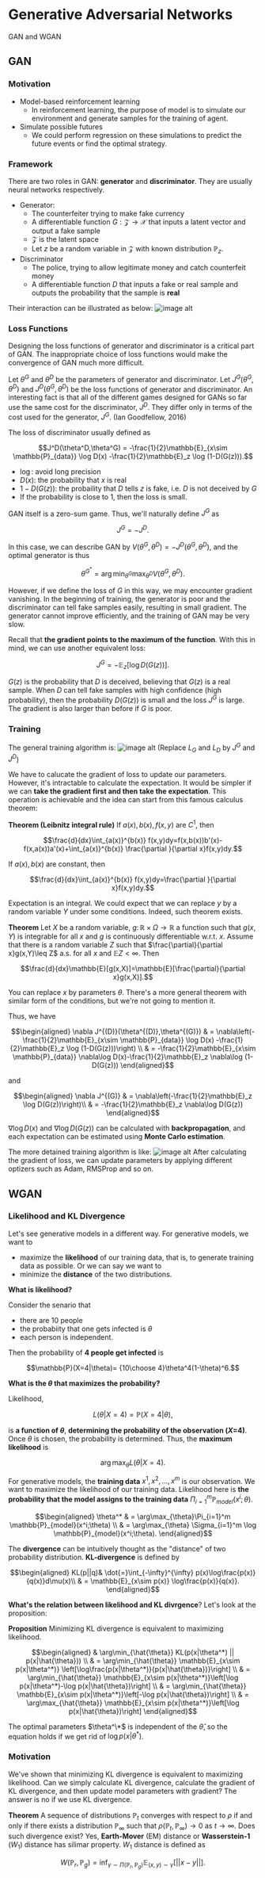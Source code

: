 # Generative Adversarial Networks
GAN and WGAN
## GAN 
### Motivation
- Model-based reinforcement learning
  - In reinforcement learning, the purpose of model is to simulate our environment and generate samples for the training of agent.  
- Simulate possible futures
  - We could perform regression on these simulations to predict the future events or find the optimal strategy.
 
### Framework
There are two roles in GAN: **generator** and **discriminator**. They are usually neural networks respectively.
- Generator:
  - The counterfeiter trying to make fake currency
  - A differentiable function $G:\mathcal{Z}\to\mathcal{X}$ that inputs a latent vector and output a fake sample
  - $\mathcal{Z}$ is the latent space
  - Let $z$ be a random variable in $\mathcal{Z}$ with known distribution $\mathbb{P}_z$.
- Discriminator
  - The police, trying to allow legitimate money and catch counterfeit money
  - A differentiable function $D$ that inputs a fake or real sample and outputs the probability that the sample is **real**

Their interaction can be illustrated as below:
![image alt](https://github.com/levi0206/Machine-Learning-Topics/blob/9d9d5d572ed5370a824958249e3debe9abad41f6/image/GAN%20in%20a%20nutshell.png)

### Loss Functions
Designing the loss functions of generator and discriminator is a critical part of GAN. The inappropriate choice of loss functions would make the convergence of GAN much more difficult. 

Let $\theta^G$ and $\theta^D$ be the parameters of generator and discriminator. Let $J^G( \theta^G,\theta^D)$ and $J^D( \theta^G,\theta^D)$ be the loss functions of generator and discriminator. An interesting fact is that all of the different games designed for GANs so far use the same cost for
the discriminator, $J^D$. They differ only in terms of the cost used for the
generator, $J^G$. (Ian Goodfellow, 2016)

The loss of discriminator usually defined as
```math
J^D(\theta^D,\theta^G) = -\frac{1}{2}\mathbb{E}_{x\sim \mathbb{P}_{data}} \log D(x) -\frac{1}{2}\mathbb{E}_z \log (1-D(G(z))).
```
- $\log$: avoid long precision
- $D(x)$: the probability that $x$ is real
- $1-D(G(z))$: the probaility that $D$ tells $z$ is fake, i.e. $D$ is not deceived by $G$
- If the probability is close to 1, then the loss is small.

GAN itself is a zero-sum game. Thus, we'll naturally define $J^G$ as 
```math
J^G=-J^D.
```
In this case, we can describe GAN by $V(\theta^G,\theta^D)=-J^D(\theta^G,\theta^D)$, and the optimal generator is thus
```math
\theta^{G^*}=\arg\min_{\theta^G}\max_{\theta^D} V(\theta^G,\theta^D).
```
However, if we define the loss of $G$ in this way, we may encounter gradient vanishing. In the beginning of training, the generator is poor and the discriminator can tell fake samples easily, resulting in small gradient. The generator cannot improve efficiently, and the training of GAN may be very slow.

Recall that **the gradient points to the maximum of the function**. With this in mind, we can use another equivalent loss:
```math
J^G=-\mathbb{E}_z[\log D(G(z))].
```
$G(z)$ is the probability that $D$ is deceived, believing that $G(z)$ is a real sample. When $D$ can tell fake samples with high confidence (high probability), then the probability $D(G(z))$ is small and the loss $J^G$ is large. The gradient is also larger than before if $G$ is poor. 

### Training
The general training algorithm is:
![image alt](https://github.com/levi0206/ML-group-github/blob/88f793b2eddaeca829bd4e0d57c3e371001c5507/image/general%20GAN%20training.png)
(Replace $L_G$ and $L_D$ by $J^G$ and $J^D$)

We have to calucate the gradient of loss to update our parameters. However, it's intractable to calculate the expectation. It would be simpler if we can **take the gradient first and then take the expectation**. This operation is achievable and the idea can start from this famous calculus theorem:

**Theorem (Leibnitz integral rule)** If $a(x),b(x),f(x,y)$ are $C^1$, then 
```math
\frac{d}{dx}\int_{a(x)}^{b(x)} f(x,y)dy=f(x,b(x))b'(x)-f(x,a(x))a'(x)+\int_{a(x)}^{b(x)} \frac{\partial }{\partial x}f(x,y)dy.
```
If $a(x),b(x)$ are constant, then 
```math
\frac{d}{dx}\int_{a(x)}^{b(x)} f(x,y)dy=\frac{\partial }{\partial x}f(x,y)dy.
```
Expectation is an integral. We could expect that we can replace $y$ by a random variable $Y$ under some conditions. Indeed, such theorem exists.

**Theorem** Let $X$ be a random variable, $g\colon \mathbb{R}\times\Omega\longrightarrow \mathbb{R}$ a function such that $g(x,Y)$ is integrable for all $x$ and $g$ is continuously differentiable w.r.t. $x$. Assume that there is a random variable $Z$ such that $\frac{\partial}{\partial x}g(x,Y)\leq Z$ a.s. for all $x$ and $\mathbb{E}Z<\infty$. Then 
```math
\frac{d}{dx}\mathbb{E}[g(x,X)]=\mathbb{E}[\frac{\partial}{\partial x}g(x,X)].
```
You can replace $x$ by parameters $\theta$. There's a more general theorem with similar form of the conditions, but we're not going to mention it.

Thus, we have
```math
\begin{aligned}
    \nabla J^{(D)}(\theta^{(D)},\theta^{(G)}) & = \nabla\left(-\frac{1}{2}\mathbb{E}_{x\sim \mathbb{P}_{data}} \log D(x) -\frac{1}{2}\mathbb{E}_z \log (1-D(G(z)))\right) \\
    & = -\frac{1}{2}\mathbb{E}_{x\sim \mathbb{P}_{data}} \nabla\log D(x)-\frac{1}{2}\mathbb{E}_z \nabla\log (1-D(G(z)))
\end{aligned}
```
and 
```math
\begin{aligned}
    \nabla J^{(G)} & = \nabla\left(-\frac{1}{2}\mathbb{E}_z \log D(G(z))\right)\\
    & = -\frac{1}{2}\mathbb{E}_z \nabla\log D(G(z))
\end{aligned}
```
$\nabla \log D(x)$ and $\nabla \log D(G(z))$ can be calculated with **backpropagation**, and each expectation can be estimated using **Monte Carlo estimation**.

The more detained training algorithm is like:
![image alt](https://github.com/levi0206/ML-group-github/blob/d0f1833e2087c95d5c57e05e50e1af0084977642/image/GAN%20training%20algorithm.png)
After calculating the gradient of loss, we can update parameters by applying different optizers such as Adam, RMSProp and so on. 

## WGAN
### Likelihood and KL Divergence
Let's see generative models in a different way. For generative models, we want to
- maximize the **likelihood** of our training data, that is, to generate training data as possible.
Or we can say we want to
- minimize the **distance** of the two distributions.

**What is likelihood?**

Consider the senario that 
- there are 10 people
- the probabiity that one gets infected is $\theta$
- each person is independent.

Then the probability of **4 people get infected** is
```math
\mathbb{P}(X=4|\theta)= {10\choose 4}\theta^4(1-\theta)^6.
```
**What is the $\theta$ that maximizes the probability?**

Likelihood,
```math
L(\theta|X=4)=\mathbb{P}(X=4|\theta),
```
is **a function of $\theta$**, **determining the probability of the observation ($X$=4)**. Once $\theta$ is chosen, the probability is determined. Thus, the **maximum likelihood** is 
```math
\arg\max_{\theta} L(\theta|X=4).
```
For generative models, the **training data** $x^1,x^2,...,x^m$ is our observation. We want to maximize the likelihood of our training data. Likelihood here is **the probability that the model assigns to the training data** $\Pi_{i=1}^m \mathbb{P}_{model}(x^i;\theta)$. 
```math
\begin{aligned}
\theta^* & = \arg\max_{\theta}\Pi_{i=1}^m \mathbb{P}_{model}(x^i;\theta) \\
    & = \arg\max_{\theta} \Sigma_{i=1}^m \log \mathbb{P}_{model}(x^i;\theta).
\end{aligned}
```
The **divergence** can be intuitively thought as the "distance" of two probability distribution. **KL-divergence** is defined by
```math
\begin{aligned}
KL(p||q)& \dot{=}\int_{-\infty}^{\infty} p(x)\log\frac{p(x)}{q(x)}d\mu(x)\\
    & = \mathbb{E}_{x\sim p(x)} \log\frac{p(x)}{q(x)}.
\end{aligned}
```
**What's the relation between likelihood and KL divrgence**? Let's look at the proposition:

**Proposition** Minimizing KL divergence is equivalent to maximizing likelihood.
```math
\begin{aligned}
    & \arg\min_{\hat{\theta}} KL(p(x|\theta^*) || p(x|\hat{\theta})) \\
    & = \arg\min_{\hat{\theta}} \mathbb{E}_{x\sim p(x|\theta^*)} \left[\log\frac{p(x|\theta^*)}{p(x|\hat{\theta})}\right] \\
    & = \arg\min_{\hat{\theta}} \mathbb{E}_{x\sim p(x|\theta^*)}\left[\log p(x|\theta^*)-\log p(x|\hat{\theta})\right] \\
    & = \arg\min_{\hat{\theta}} \mathbb{E}_{x\sim p(x|\theta^*)}\left[-\log p(x|\hat{\theta})\right] \\
    & = \arg\max_{\hat{\theta}} \mathbb{E}_{x\sim p(x|\theta^*)}\left[\log p(x|\hat{\theta})\right]
\end{aligned}
```

The optimal parameters $\theta^\*$ is independent of the $\hat{\theta}$, so the equation holds if we get rid of $\log p(x|\theta^*)$. 

### Motivation
We've shown that minimizing KL divergence is equivalent to maximizing likelihood. Can we simply calculate KL divergence, calculate the gradient of KL divergence, and then update model parameters with gradient? The answer is no if we use KL divergence. 

**Theorem** A sequence of distributions $`\mathbb{P}_t`$ converges with respect to $\rho$ if and only if there exists a distribution $\mathbb{P}_{\infty}$ such that $`\rho(\mathbb{P}_t,\mathbb{P}_{\infty})\to 0`$ as $t\to\infty$. Does such divergence exist? Yes, **Earth-Mover** (EM) distance or **Wasserstein-1** ($W_1$) distance has silimar property. $W_1$ distance is defined as
```math
W(\mathbb{P}_r,\mathbb{P}_g)=\inf_{\gamma\sim\Pi(\mathbb{P}_r,\mathbb{P}_g)} \mathbb{E}_{(x,y)\sim\gamma}\left[||x-y||\right].
```


